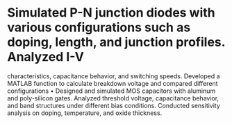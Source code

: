 # Simulated P-N junction diodes with various configurations such as doping, length, and junction profiles. Analyzed I-V
characteristics, capacitance behavior, and switching speeds. Developed a MATLAB function to calculate breakdown
voltage and compared different configurations
• Designed and simulated MOS capacitors with aluminum and poly-silicon gates. Analyzed threshold voltage, capacitance
behavior, and band structures under different bias conditions. Conducted sensitivity analysis on doping, temperature,
and oxide thickness.
